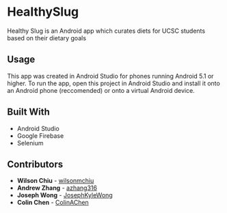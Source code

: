 # HealthySlug
Healthy Slug is an Android app which curates diets for UCSC students based on their dietary goals

## Usage
This app was created in Android Studio for phones running Android 5.1 or higher. To run the app, open this project in Android Studio and install it onto an Android phone (reccomended) or onto a virtual Android device.

## Built With
* Android Studio
* Google Firebase
* Selenium

## Contributors
- **Wilson Chiu** - [wilsonmchiu](https://github.com/wilsonmchiu)
- **Andrew Zhang** - [azhang316](https://github.com/azhang316)
- **Joseph Wong** - [JosephKyleWong](https://github.com/JosephKyleWong)
- **Colin Chen** - [ColinAChen](https://github.com/ColinAChen)
